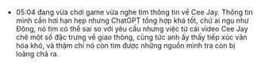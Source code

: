 - 05:04 đang vừa chơi game vừa nghe tìm thông tin về Cee Jay. Thông tin mình cần hơi hạn hẹp nhưng ChatGPT tổng hợp khá tốt, chứ ai ngu như Đông, nó tìm có thể sai so với yêu cầu nhưng việc từ cái video Cee Jay chê một số đặc trưng về giao thông, cũng tức anh ấy thấy tiếp xúc văn hóa khó, và thậm chí nó còn tìm được những nguồn mình tra còn bị loãng chả ra.